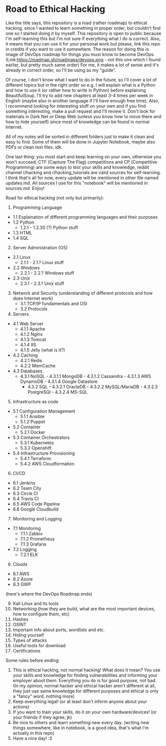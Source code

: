 # Road to Ethical Hacking

Like the title says, this repository is a road (rather roadmap) to ethical hacking, since I wanted to learn something in proper order, but couldn't find one so I started doing it by myself. This repository is open to public because I'm self-learning this but I'm not sure if everything what I do is correct. Also, it means that you can use it for your personal work but please, link this repo in credits if you want to use it somewhere. The reason for doing this is image of DevOps roadmap for things you must know to become DevOps. (Link:https://roadmap.sh/roadmaps/devops.png - not this one which I found earlier, but pretty much same order) For me, it makes a lot of sense and it's already in correct order, so I'll be using as my "guide".

Of course, I don't know what I want to do in the future, so I'll cover a lot of different topics but in the right order so e.g. I will explain what is a Python and how to use it (or rather how to write in Python) before explaining BeautifulSoup. I'll try to add new chapters at least 3-4 times per week in English (maybe also in another language if I'll have enough free time). Also, I recommend looking for interesting stuff on your own and if you find something interesting, make a pull request and I'll review it. Don't look for materials in Dark Net or Deep Web (unless you know how to move there and how to hide yourself) since most of knowledge can be found in normal Internet. 

All of my notes will be sorted in different folders just to make it clean and easy to find. Some of them will be done in Jupyter Notebook, maybe also PDFs or clean text files, idk.

One last thing: you must start and keep learning on your own, otherwise you won't succeed, CTF (Capture The Flag) competitions and CP (Competitive Programming) are some ways to test your skills and knowledge, reddit channel r/hacking and r/hacking_tutorials are valid sources for self-learning. I think that's all for now, every update will be mentioned in other file named updates.md. All sources I use for this "notebook" will be mentioned in sources.md. Enjoy!

Road for ethical hacking (not only but primarily):
1. Programming Language
-	1.1 Explaination of different programming languages and their purposes
-	1.2 Python
	-	1.2.1 - 1.2.30 (?) Python stuff
-	1.3 HTML
-	1.4 SQL
2. Server Administration (OS)
  - 2.1 Linux
    -	2.1.1 - 2.1.? Linux stuff
  - 2.2 Windows
    -	2.2.1 - 2.2.? Windows stuff
  - 2.3 Unix
    -	2.3.1 - 2.3.? Unix stuff
3. Network and Security (understanding of different protocols and how does Internet work)
	- 3.1 TCP/IP fundamentals and OSI
	- 3.2 Protocols
4. Servers
  - 4.1 Web Server
    -	4.1.1 Apache
    -	4.1.2 Nginx
    -	4.1.3 Tomcat
    -	4.1.4 IIS
    -	4.1.5 Jelly (what is it?)
  - 4.2 Caching
    -	4.2.1 Redis
    -	4.2.2 MemCache
  - 4.3 Databases
    * 4.3.1 NoSQL
		       	-	4.3.1.1 MongoDB
		       	-	4.3.1.2 Cassandra
			      -	4.3.1.3 AWS DynamoDB
						- 4.3.1.4 Google Datastore
		* 4.3.2 SQL
			     	- 4.3.2.1 OracleDB
			      - 4.3.2.2 MySQL/MariaDB
			      - 4.3.2.3 PostgreSQl
						- 4.3.2.4 MS-SQL
5. Infrastructure as code
  - 5.1 Configuration Management
    -	5.1.1 Ansible
    -	5.1.2 Puppet
  - 5.2 Container
    -	5.2.1 Docker
  - 5.3 Container Orchestrators
    -	5.3.1 Kubernetes
    -	5.3.2 Openshift
  - 5.4 Infrastructure Provisioning
    -	5.4.1 Terraform
    -	5.4.2 AWS Cloudformation
6. CI/CD
  - 6.1 Jenkins
  - 6.2 Team City
  - 6.3 Circle CI
  - 6.4 Travis CI
  - 6.5 AWS Code Pipeline
  - 6.6 Google Cloudbuild
7. Monitoring and Logging
  - 7.1 Monitoring
    -	7.1.1 Zabbix
    -	7.1.2 Prometheus
    -	7.1.3 Grafana
  - 7.2 Logging
    -	7.2.1 ELK
8. Clouds
  - 8.1 AWS
  - 8.2 Azure
  - 8.3 GWP
	
(here's where the DevOps Roadmap ends)

9. Kali Linux and its tools
10. Networking (how they are build, what are the most important devices, how to configure them, etc)
11. Hashes
12. OSINT
13. Important info about ports, wordlists and etc.
14. Hiding yourself
15. Types of attacks
16. Useful tools for download
17. Certifications

Some rules before ending:
1. This is ethical hacking, not normal hacking! What does it mean? You use your skills and knowledge for finding vulnerabilities and informing your employer about them. Everything you do is for good purpose, not bad. (In my opinion, normal hacker and ethical hacker aren't different at all, they just use same knowledge for different purposes and ethical is only a "fancy" word, nothing more)
2. Keep everything legal! (or at least don't inform anyone about your actions)
3. If you want to train your skills, do it on your own hardware/devices! (or your friends if they agree, jk)
4. Be nice to others and learn something new every day. (writing new things somewhere, like in notebook, is a good idea, that's what I'm actually in this repo)
5. Have a nice day! :3

